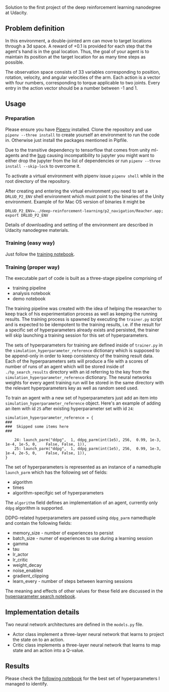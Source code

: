 Solution to the first project of the deep reinforcement learning nanodegree at Udacity.

## Problem definition

In this environment, a double-jointed arm can move to target locations through a 3d space. A reward of +0.1 is provided for each step that the agent's hand is in the goal location. Thus, the goal of your agent is to maintain its position at the target location for as many time steps as possible.

The observation space consists of 33 variables corresponding to position, rotation, velocity, and angular velocities of the arm. Each action is a vector with four numbers, corresponding to torque applicable to two joints. Every entry in the action vector should be a number between -1 and 1.

## Usage

### Preparation

Please ensure you have [Pipenv](https://pipenv.readthedocs.io/en/latest/) installed. Clone the repository and use `pipenv --three install` to create yourself an environment to run the code in. Otherwise just install the packages mentioned in Pipfile.

Due to the transitive dependency to tensorflow that comes from unity ml-agents and the [bug](https://github.com/pypa/pipenv/issues/1716) causing incompatibility to jupyter you might want to either drop the jupyter from the list of dependencies or run `pipenv --three install --skip-lock` to overcome it.

To activate a virtual environment with pipenv issue `pipenv shell` while in the root directory of the repository.

After creating and entering the virtual environment you need to set a `DRLUD_P2_ENV` shell environment which must point to the binaries of the Unity environment. Example of for Mac OS version of binaries it might be 
```
DRLUD_P2_ENV=../deep-reinforcement-learning/p2_navigation/Reacher.app; export DRLUD_P2_ENV
```

Details of downloading and setting of the environment are described in Udacity nanodegree materials.

### Training (easy way)

Just follow the [training notebook](Training.ipynb).

### Training (proper way)

The executable part of code is built as a three-stage pipeline comprising of
* training pipeline
* analysis notebook
* demo notebook

The training pipeline was created with the idea of helping the researcher to keep track of his experimentation process as well as keeping the running results. The training process is spawned by executing the `trainer.py` script and is expected to be idempotent to the training results, i.e. if the result for a specific set of hyperparameters already exists and persisted, the trainer will skip launching a training session for this set of hyperparameters.

The sets of hyperparameters for training are defined inside of `trainer.py` in the `simulation_hyperparameter_reference` dictionary which is supposed to be append-only in order to keep consistency of the training result data. Each of the hyperparameters sets will produce a file with a scores of number of runs of an agent which will be stored inside of `./hp_search_results` directory with an id referring to the key from the `simulation_hyperparameter_reference` dictionary. The neural networks weights for every agent training run will be stored in the same directory with the relevant hyperparameters key as well as random seed used.

To train an agent with a new set of hyperparameters just add an item into `simulation_hyperparameter_reference` object. Here's an example of adding an item with id `25` after existing hyperparameter set with id `24`:

```
simulation_hyperparameter_reference = {
###
###  Skipped some items here
###

    24: launch_parm("ddpg",  1, ddpg_parm(int(1e5), 256,  0.99, 1e-3, 1e-4, 1e-5, 0,    False, False, 1)),
    25: launch_parm("ddpg",  1, ddpg_parm(int(1e5), 256,  0.99, 1e-3, 1e-4, 2e-5, 0,    False, False, 1)),
}
```

The set of hyperparameters is represented as an instance of a namedtuple `launch_parm` which has the following set of fields:

* algorithm
* times
* algorithm-specifgic set of hyperparameters

The `algorithm` field defines an implementation of an agent, currently only `ddpg` algorithm is supported.

DDPG-related hyperparameters are passed using `ddpg_parm` namedtuple and contain the following fields:

* memory_size - number of experiences to persist
* batch_size - numer of experiences to use during a learning session
* gamma
* tau
* lr_actor
* lr_critic
* weight_decay
* noise_enabled
* gradient_clipping
* learn_every - number of steps between learning sessions

The meaning and effects of other values for these field are discussed in the [hyperparameter search notebook](Training_hyperparameter_search_analysis.ipynb). 

## Implementation details

Two neural network architectures are defined in the `models.py` file. 
* Actor class implement a three-layer neural network that learns to project the state on to an action.
* Critic class implements a three-layer neural network that learns to map state and an action into a Q-value.

## Results 

Please check the [following notebook](Report.ipynb) for the best set of hyperparameters I managed to identify.
